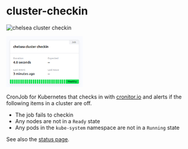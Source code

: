# cluster-checkin

![chelsea cluster checkin](https://cronitor.io/badges/LeAIyN/production/F6BcmSIyjKHhhJTTEGqN04EZ-B0.svg)

<p align="left" width="100%">
  <img width="40%" src="img/ui.png" alt="example">
</p>

CronJob for Kubernetes that checks in with [cronitor.io](https://cronitor.io/) and alerts if the following items in a cluster are off.

- The job fails to checkin
- Any nodes are not in a `Ready` state
- Any pods in the `kube-system` namespace are not in a `Running` state

See also the [status page](https://premiscale-development.cronitorstatus.com/).